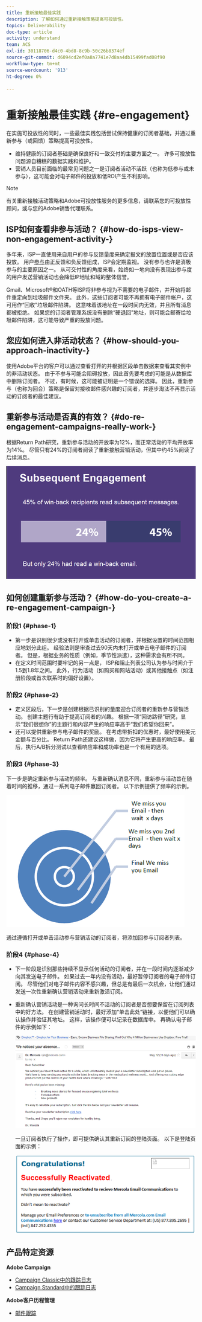 ```yaml
---
title: 重新接触最佳实践
description: 了解如何通过重新接触策略提高可投放性。
topics: Deliverability
doc-type: article
activity: understand
team: ACS
exl-id: 30118706-d4c0-4bd8-8c9b-50c26b8374ef
source-git-commit: d6094cd2ef0a8a7741e7d8aa4db15499fad08f90
workflow-type: tm+mt
source-wordcount: '913'
ht-degree: 0%

---
```


# 重新接触最佳实践 {#re-engagement}

在实施可投放性的同时，一些最佳实践包括尝试保持健康的订阅者基础，并通过重新参与（或回馈）策略提高可投放性。

* 维持健康的订阅者基础是确保良好和一致交付的主要方面之一。 许多可投放性问题源自糟糕的数据实践和维护。
* 营销人员目前面临的最常见问题之一是订阅者活动不活跃（也称为低参与或未参与），这可能会对电子邮件的投放和低ROI产生不利影响。

>[!NOTE]
>
>有关重新接触活动策略和Adobe可投放性服务的更多信息，请联系您的可投放性顾问，或与您的Adobe销售代理联系。

## ISP如何查看非参与活动？ {#how-do-isps-view-non-engagement-activity-}

多年来，ISP一直使用来自用户的参与反馈量度来确定报文的放置位置或是否应该投放。 用户[参与](/help/engagement.md)由正反馈和负反馈组成，ISP会定期监视。 没有参与也许是消极参与的主要原因之一。 从可交付性的角度来看，始终如一地向没有表现出参与度的用户发送营销活动也会降低IP地址和域的整体信誉。

Gmail、Microsoft®和OATH等ISP将非参与视为不需要的电子邮件，并开始将邮件重定向到垃圾邮件文件夹。 此外，这些订阅者可能不再拥有电子邮件帐户，这可用作“回收”垃圾邮件陷阱。 这意味着该地址在一段时间内无效，并且所有消息都被拒绝。 如果您的订阅者管理系统没有删除“硬退回”地址，则可能会邮寄给垃圾邮件陷阱，这可能导致严重的投放问题。

## 您应如何进入非活动状态？ {#how-should-you-approach-inactivity-}

使用Adobe平台的客户可以通过查看打开的并根据区段单击数据来查看其实例中的非活动状态。 由于不参与可能会阻碍投放，因此首先要考虑的可能是从数据库中删除订阅者。 不过，有时候，这可能被证明是一个错误的选择。 因此，重新参与（也称为回合）策略是保留对接收邮件感兴趣的订阅者，并逐步淘汰不再显示活动的订阅者的最佳建议。

## 重新参与活动是否真的有效？ {#do-re-engagement-campaigns-really-work-}

根据Return Path研究，重新参与活动的开放率为12%，而正常活动的平均开放率为14%。 尽管只有24%的订阅者阅读了重新接触营销活动，但其中约45%阅读了后续消息。

![](../../help/assets/deliverability_implementation_1.png)

## 如何创建重新参与活动？ {#how-do-you-create-a-re-engagement-campaign-}

### 阶段1 {#phase-1}

* 第一步是识别很少或没有打开或单击活动的订阅者，并根据设置的时间范围相应地划分此组。 经验法则是审查过去90天内未打开或单击电子邮件的订阅者。 但是，根据业务的性质（例如，季节性派遣），这种需求会有所不同。
* 在定义时间范围时要牢记的另一点是， ISP和阻止列表公司认为参与时间介于1.5到1.8年之间。 此外，行为活动（如购买和网站活动）或其他接触点（如注册阶段或首次联系时的偏好设置）。

### 阶段2 {#phase-2}

* 定义区段后，下一步是创建根据已识别的量度迎合订阅者的重新参与营销活动。 创建主题行有助于提高订阅者的兴趣。 根据一项“回访路径”研究，显示“我们很想你”的主题行和内容产生的响应率高于“我们希望你回来”。
* 还可以提供重新参与电子邮件的奖励。 在考虑带折扣的优惠时，最好使用美元金额与百分比。 Return Path还建议这样做，因为它将产生更高的响应率。 最后，执行A/B拆分测试以查看响应率和成功率也是一个有用的选项。

### 阶段3 {#phase-3}

下一步是确定重新参与活动的频率。 与重新确认消息不同，重新参与活动旨在随着时间的推移，通过一系列电子邮件赢回订阅者。 以下示例提供了频率的示例。

![](../../help/assets/deliverability_implementation_2.png)

通过遵循打开或单击活动参与营销活动的订阅者，将添加回参与订阅者列表。

### 阶段4 {#phase-4}

* 下一阶段是识别那些持续不显示任何活动的订阅者，并在一段时间内逐渐减少向其发送电子邮件。 如果过去一年内没有活动，最好暂停订阅者的电子邮件订阅。 尽管他们对电子邮件内容不感兴趣，但总是有最后一次机会，让他们通过发送一次性重新确认营销活动来重新激活订阅。
* 重新确认营销活动是一种询问长时间不活动的订阅者是否想要保留在订阅列表中的好方法。 在创建营销活动时，最好添加“单击此处”链接，以便他们可以确认操作并验证其地址。 这样，该操作便可以记录在数据库中。 再确认电子邮件的示例如下：

  ![](../../help/assets/deliverability_implementation_3.png)

  一旦订阅者执行了操作，即可提供确认其重新订阅的登陆页面。 以下是登陆页面的示例：

  ![](../../help/assets/deliverability_implementation_4.png)

## 产品特定资源

**Adobe Campaign**

* [Campaign Classic中的跟踪日志](https://experienceleague.adobe.com/docs/campaign-classic/using/sending-messages/monitoring-deliveries/delivery-dashboard.html#tracking-logs)
* [Campaign Standard中的跟踪日志](https://experienceleague.adobe.com/docs/campaign-standard/using/testing-and-sending/sending-and-tracking-messages/tracking-messages.html#tracking-logs)

**Adobe客户历程管理**

* [邮件跟踪](https://experienceleague.adobe.com/docs/journey-optimizer/using/reporting/message-tracking.html?lang=zh-Hans)
